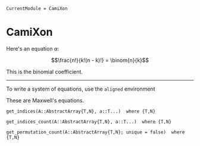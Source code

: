 ```@meta
CurrentModule = CamiXon
```

# CamiXon

Here's an equation $\alpha$:

```math
\frac{n!}{k!(n - k)!} = \binom{n}{k}
```

This is the binomial coefficient.

---

To write a system of equations, use the `aligned` environment

These are Maxwell's equations.


```@docs
get_indices(A::AbstractArray{T,N}, a::T...)  where {T,N}
```

```@docs
get_indices_count(A::AbstractArray{T,N}, a::T...)  where {T,N}
```

```@docs
get_permutation_count(A::AbstractArray{T,N}; unique = false)  where {T,N}
```

```@index
```
